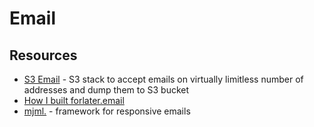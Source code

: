 # Email

## Resources

- [S3 Email](https://github.com/0x4447/0x4447_product_s3_email) - S3 stack to accept emails on virtually limitless number of addresses and dump them to S3 bucket
- [How I built forlater.email](https://icyphox.sh/blog/building-forlater/)
- [mjml.](https://mjml.io) - framework for responsive emails
